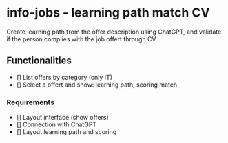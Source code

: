 # info-jobs - learning path match CV

Create learning path from the offer description using ChatGPT, and validate if the person complies with the job offert through CV

## Functionalities

- [] List offers by category (only IT)
- [] Select a offert and show: learning path, scoring match

### Requirements

- [] Layout interface (show offers)
- [] Connection with ChatGPT
- [] Layout learning path and scoring
